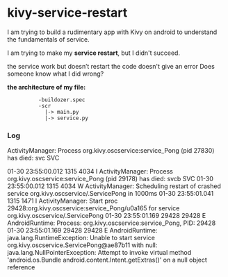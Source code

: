 # kivy-service-restart
I am trying to build a rudimentary app with Kivy on android to understand the fundamentals of service.

I am trying to make my **service restart**, but I didn't succeed.

the service work but doesn’t restart
the code doesn't give an error
Does someone know what I did wrong?


**the architecture of my file:**
 
              -buildozer.spec
              -scr
                |-> main.py
                |-> service.py


### Log
ActivityManager: Process org.kivy.oscservice:service_Pong (pid 27830) has died: svc SVC 

01-30 23:55:00.012  1315  4034 I ActivityManager: Process org.kivy.oscservice:service_Pong (pid 29178) has died: svcb SVC 
01-30 23:55:00.012  1315  4034 W ActivityManager: Scheduling restart of crashed service org.kivy.oscservice/.ServicePong in 1000ms
01-30 23:55:01.041  1315  1471 I ActivityManager: Start proc 29428:org.kivy.oscservice:service_Pong/u0a165 for service org.kivy.oscservice/.ServicePong
01-30 23:55:01.169 29428 29428 E AndroidRuntime: Process: org.kivy.oscservice:service_Pong, PID: 29428
01-30 23:55:01.169 29428 29428 E AndroidRuntime: java.lang.RuntimeException: Unable to start service org.kivy.oscservice.ServicePong@ae87b11 with null: java.lang.NullPointerException: Attempt to invoke virtual method 'android.os.Bundle android.content.Intent.getExtras()' on a null object reference

